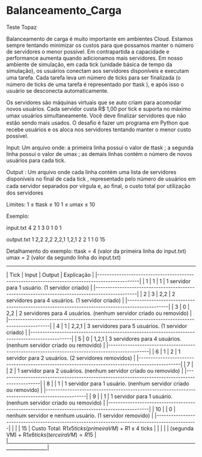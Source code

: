 # Balanceamento_Carga
Teste Topaz

Balanceamento de carga é muito importante em ambientes Cloud. Estamos sempre tentando minimizar os custos para que possamos manter o número de servidores o menor possível. Em contrapartida a capacidade e performance aumenta quando adicionamos mais servidores. Em nosso ambiente de simulação, em cada tick  (unidade básica de tempo da simulação), os usuários conectam aos servidores disponíveis e executam uma tarefa. Cada tarefa leva um número de ticks para ser ﬁnalizada (o número de ticks de uma tarefa é representado por ttask ), e após isso o usuário se desconecta automaticamente.

Os servidores são máquinas virtuais que se auto criam para acomodar novos usuários. Cada servidor custa R$ 1,00 por tick e suporta no máximo umax usuários simultaneamente. Você deve ﬁnalizar servidores que não estão sendo mais usados. O desaﬁo é fazer um programa em Python que recebe usuários e os aloca nos servidores tentando manter o menor custo possível.

Input: 
Um arquivo onde: a primeira linha possui o valor de ttask ;
a segunda linha possui o valor de umax ;
as demais linhas contém o número de novos usuários para cada tick.

Output :
Um arquivo onde cada linha contém uma lista de servidores disponíveis no ﬁnal de cada tick , representado pelo número de usuários em cada servidor separados por vírgula e, ao ﬁnal, o custo total por utilização dos servidores

Limites: 
1 ≤ ttask ≤ 10
1 ≤ umax ≤ 10

Exemplo:

input.txt
4
2
1
3
0
1
0
1

output.txt
1
2,2
2,2
2,2,1
1,2,1
2
2
1
1
0
15

Detalhamento do exemplo: 
ttask = 4 (valor da primeira linha do input.txt)
umax = 2 (valor da segundo linha do input.txt)

_________________________________________________________________________________________________
|	Tick	|	Input	|	Output	|	Explicação															                            |
|-----------------------------------------------------------------------------------------------|
|	1		  |	1		  |	1		    |	1 servidor para 1 usuário. (1 servidor criado)						          |
|-----------------------------------------------------------------------------------------------|
|	2		  |	3		  |	2,2		  |	2 servidores para 4 usuários. (1 servidor criado)					          |
|-----------------------------------------------------------------------------------------------|
|	3		  |	0		  |	2,2		  |	2 servidores para 4 usuários. (nenhum servidor criado ou removido)	|
|-----------------------------------------------------------------------------------------------|
|	4		  |	1		  |	2,2,1	  |	3 servidores para 5 usuários. (1 servidor criado)					          |
|-----------------------------------------------------------------------------------------------|
|	5		  |	0		  |	1,2,1	  |	3 servidores para 4 usuários. (nenhum servidor criado ou removido)	|
|-----------------------------------------------------------------------------------------------|
|	6		  |	1		  |	2		    |	1 servidor para 2 usuários. (2 servidores removidos)				        |
|-----------------------------------------------------------------------------------------------|
|	7		  |			  |	2		    |	1 servidor para 2 usuários. (nenhum servidor criado ou removido)	  |
|-----------------------------------------------------------------------------------------------|
|	8		  |			  |	1		    |	1 servidor para 1 usuário. (nenhum servidor criado ou removido)		  |
|-----------------------------------------------------------------------------------------------|
|	9		  |			  |	1		    |	1 servidor para 1 usuário. (nenhum servidor criado ou removido)		  |
|-----------------------------------------------------------------------------------------------|
|	10		|			  |	0		    |	nenhum servidor e nenhum usuário. (1 servidor removido)				      |
|-----------------------------------------------------------------------------------------------|
|			  |			  |	15		  |	Custo Total: R$1 x 5 ticks (primeira VM) + R$1 x 4 ticks 			      |
|			  |			  |			    |	(segunda VM) + R$1 x 6 ticks (terceira VM) = R$15					          |
|_______________________________________________________________________________________________|
